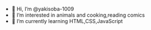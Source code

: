 - 👋 Hi, I’m @yakisoba-1009
- 👀 I’m interested in animals and cooking,reading comics
- 🌱 I’m currently learning HTML,CSS,JavaScript

<!---
yakisoba-1009/yakisoba-1009 is a ✨ special ✨ repository because its `README.md` (this file) appears on your GitHub profile.
You can click the Preview link to take a look at your changes.
--->
